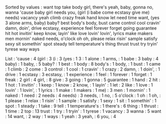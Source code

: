 Sorted by values :
want top take body girl, there's yeah, baby, gonna no, wanna 'cause baby girl needs you, (girl (i babe come ecstasy give me) needs) vacancy yeah climb crazy freak hand know let need time want, (yes 3 alone arms, baby) baby? best body's body, bust came control cool cravin' damn, doin', drive ecstasy, experience feel forever forget going guarantee hit hot invitin' keep know, layin' like love lovin' lovin', lyrics make makers men mornin' naked needs, o'clock oh oh, please relax risin' sample satisfy sexy sit somethin' spot steady tell temperature's thing thrust trust try tryin' tyrese way ways 

List :
'cause : 4
(girl : 3
(i : 3
(yes : 1
3 : 1
alone : 1
arms, : 1
babe : 3
baby : 4
baby) : 1
baby, : 5
baby? : 1
best : 1
body : 8
body's : 1
body, : 1
bust : 1
came : 1
climb : 2
come : 3
control : 1
cool : 1
cravin' : 1
crazy : 2
damn, : 1
doin', : 1
drive : 1
ecstasy : 3
ecstasy, : 1
experience : 1
feel : 1
forever : 1
forget : 1
freak : 2
girl : 4
girl, : 8
give : 3
going : 1
gonna : 5
guarantee : 1
hand : 2
hit : 1
hot : 1
invitin' : 1
keep : 1
know : 2
know, : 1
layin' : 1
let : 2
like : 1
love : 1
lovin' : 1
lovin', : 1
lyrics : 1
make : 1
makers : 1
me) : 3
men : 1
mornin' : 1
naked : 1
need : 2
needs : 4
needs) : 3
needs, : 1
no, : 5
o'clock : 1
oh : 1
oh, : 1
please : 1
relax : 1
risin' : 1
sample : 1
satisfy : 1
sexy : 1
sit : 1
somethin' : 1
spot : 1
steady : 1
take : 9
tell : 1
temperature's : 1
there's : 6
thing : 1
thrust : 1
time : 2
top : 13
trust : 1
try : 1
tryin' : 1
tyrese : 1
vacancy : 3
wanna : 5
want : 14
want, : 2
way : 1
ways : 1
yeah : 3
yeah, : 6
you, : 4
